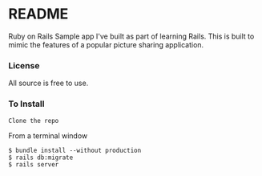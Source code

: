 # README

Ruby on Rails Sample app I've built as part of learning Rails. This is built to mimic the features of a popular picture sharing application.

### License
All source is free to use.

### To Install
```
Clone the repo
```

From a terminal window
```
$ bundle install --without production
$ rails db:migrate
$ rails server
```
